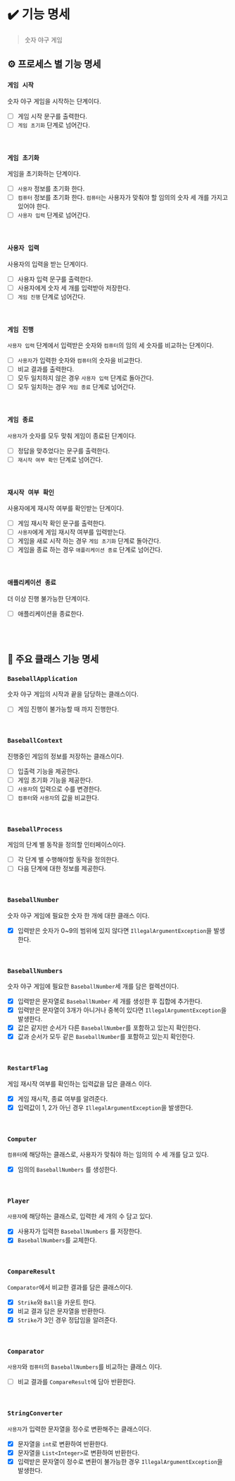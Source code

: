 # ✔️ 기능 명세
> 숫자 야구 게임

## ⚙️ 프로세스 별 기능 명세
### `게임 시작`
숫자 야구 게임을 시작하는 단계이다.
- [ ] 게임 시작 문구를 출력한다.
- [ ] `게임 초기화` 단계로 넘어간다.

<br>

### `게임 초기화`
게임을 초기화하는 단계이다.
- [ ] `사용자` 정보를 초기화 한다.
- [ ] `컴퓨터` 정보를 초기화 한다. `컴퓨터`는 사용자가 맞춰야 할 임의의 숫자 세 개를 가지고 있어야 한다. 
- [ ] `사용자 입력` 단계로 넘어간다.

<br>

### `사용자 입력`
사용자의 입력을 받는 단계이다.
- [ ] 사용자 입력 문구를 출력한다.
- [ ] 사용자에게 숫자 세 개를 입력받아 저장한다.
- [ ] `게임 진행` 단계로 넘어간다.

<br>

### `게임 진행`
`사용자 입력` 단계에서 입력받은 숫자와 `컴퓨터`의 임의 세 숫자를 비교하는 단계이다.
- [ ] `사용자`가 입력한 숫자와 `컴퓨터`의 숫자을 비교한다.
- [ ] 비교 결과를 출력한다.
- [ ] 모두 일치하지 않은 경우 `사용자 입력` 단계로 돌아간다.
- [ ] 모두 일치하는 경우 `게임 종료` 단계로 넘어간다.

<br>

### `게임 종료`
`사용자`가 숫자를 모두 맞춰 게임이 종료된 단계이다.
- [ ] 정답을 맞추었다는 문구를 출력한다.
- [ ] `재시작 여부 확인` 단계로 넘어간다.

<br>

### `재시작 여부 확인`
사용자에게 재시작 여부를 확인받는 단계이다.
- [ ] 게임 재시작 확인 문구를 출력한다.
- [ ] `사용자`에게 게임 재시작 여부를 입력받는다.
- [ ] 게임을 새로 시작 하는 경우 `게임 초기화` 단계로 돌아간다.
- [ ] 게임을 종료 하는 경우 `애플리케이션 종료` 단계로 넘어간다.

<br>

### `애플리케이션 종료`
더 이상 진행 불가능한 단계이다.
- [ ] 애플리케이션을 종료한다.

<br><br>

## 👥 주요 클래스 기능 명세

### `BaseballApplication`
숫자 야구 게임의 시작과 끝을 담당하는 클래스이다.
- [ ] 게임 진행이 불가능할 때 까지 진행한다.

<br>

### `BaseballContext`
진행중인 게임의 정보를 저장하는 클래스이다.
- [ ] 입출력 기능을 제공한다.
- [ ] 게임 초기화 기능을 제공한다.
- [ ] `사용자`의 입력으로 수를 변경한다.
- [ ] `컴퓨터`와 `사용자`의 값을 비교한다.

<br>

### `BaseballProcess`
게임의 단계 별 동작을 정의할 인터페이스이다.
- [ ] 각 단계 별 수행해야할 동작을 정의한다.
- [ ] 다음 단계에 대한 정보를 제공한다.

<br>

### `BaseballNumber`
숫자 야구 게임에 필요한 숫자 한 개에 대한 클래스 이다.
- [X] 입력받은 숫자가 0~9의 범위에 있지 않다면  `IllegalArgumentException`을 발생한다.

<br>

### `BaseballNumbers`
숫자 야구 게임에 필요한 `BaseballNumber`세 개를 담은 컬렉션이다.
- [X] 입력받은 문자열로 `BaseballNumber` 세 개를 생성한 후 집합에 추가한다.
- [X] 입력받은 문자열이 3개가 아니거나 중복이 있다면 `IllegalArgumentException`을 발생한다.
- [X] 값은 같지만 순서가 다른 `BaseballNumber`를 포함하고 있는지 확인한다.
- [X] 값과 순서가 모두 같은 `BaseballNumber`를 포함하고 있는지 확인한다.

<br>

### `RestartFlag`
게임 재시작 여부를 확인하는 입력값을 답은 클래스 이다.
- [X] 게임 재시작, 종료 여부를 알려준다.
- [X] 입력값이 1, 2가 아닌 경우 `IllegalArgumentException`을 발생한다.

<br>

### `Computer`
`컴퓨터`에 해당하는 클래스로, 사용자가 맞춰야 하는 임의의 수 세 개를 담고 있다.
- [X] 임의의 `BaseballNumbers` 를 생성한다.

<br>

### `Player`
`사용자`에 해당하는 클래스로, 입력한 세 개의 수 담고 있다.
- [X] 사용자가 입력한 `BaseballNumbers` 를 저장한다.
- [X] `BaseballNumbers`를 교체한다.

<br>

### `CompareResult`
`Comparator`에서 비교한 결과를 담은 클래스이다.
- [X] `Strike`와 `Ball`을 카운트 한다.
- [X] 비교 결과 담은 문자열을 반환한다.
- [X] `Strike`가 3인 경우 정답임을 알려준다.

<br>

### `Comparator`
`사용자`와 `컴퓨터`의 `BaseballNumbers`를 비교하는 클래스 이다.
- [ ] 비교 결과를 `CompareResult`에 담아 반환한다.

<br>

### `StringConverter`
`사용자`가 입력한 문자열을 정수로 변환해주는 클래스이다.
- [X] 문자열을 `int`로 변환하여 반환한다.
- [X] 문자열을 `List<Integer>`로 변환하여 반환한다. 
- [X] 입력받은 문자열이 정수로 변환이 불가능한 경우 `IllegalArgumentException`을 발생한다.

<br>
